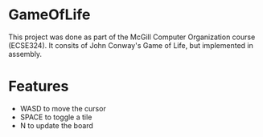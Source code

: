 # GameOfLife

This project was done as part of the McGill Computer Organization course (ECSE324). It consits of John Conway's Game of Life, but implemented in assembly. 

# Features

- WASD to move the cursor
- SPACE to toggle a tile
- N to update the board
